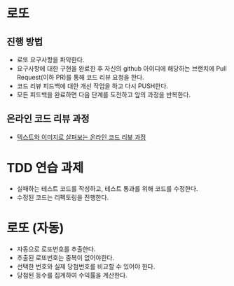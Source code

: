 # 로또
## 진행 방법
* 로또 요구사항을 파악한다.
* 요구사항에 대한 구현을 완료한 후 자신의 github 아이디에 해당하는 브랜치에 Pull Request(이하 PR)를 통해 코드 리뷰 요청을 한다.
* 코드 리뷰 피드백에 대한 개선 작업을 하고 다시 PUSH한다.
* 모든 피드백을 완료하면 다음 단계를 도전하고 앞의 과정을 반복한다.

## 온라인 코드 리뷰 과정
* [텍스트와 이미지로 살펴보는 온라인 코드 리뷰 과정](https://github.com/next-step/nextstep-docs/tree/master/codereview)

# TDD 연습 과제
* 실패하는 테스트 코드를 작성하고, 테스트 통과를 위해 코드를 수정한다.
* 수정된 코드는 리펙토링을 진행한다.

# 로또 (자동)
* 자동으로 로또번호를 추출한다.
* 추출된 로또번호는 중복이 없어야한다.
* 선택한 번호와 실제 당첨번호를 비교할 수 있어야 한다.
* 당첨된 등수를 집계하여 수익률을 계산한다.